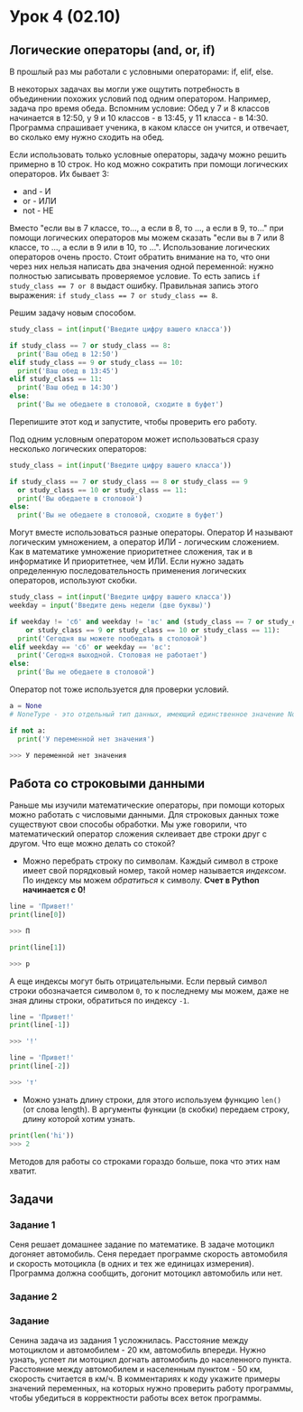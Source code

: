 # Урок 4 (02.10)

## Логические операторы (and, or, if)

В прошлый раз мы работали с условными операторами: if, elif, else.

В некоторых задачах вы могли уже ощутить потребность в объединении похожих условий под одним оператором. Например, задача про время обеда. Вспомним условие: Обед у 7 и 8 классов начинается в 12:50, у 9 и 10 классов - в 13:45, у 11 класса - в 14:30. Программа спрашивает ученика, в каком классе он учится, и отвечает, во сколько ему нужно сходить на обед.

Если использовать только условные операторы, задачу можно решить примерно в 10 строк. Но код можно сократить при помощи логических операторов. Их бывает 3:

* and - И
* or - ИЛИ
* not - НЕ

Вместо "если вы в 7 классе, то..., а если в 8, то ..., а если в 9, то..." при помощи логических операторов мы можем сказать "если вы в 7 или 8 классе, то ..., а если в 9 или в 10, то ...". Использование логических операторов очень просто. Стоит обратить внимание на то, что они через них нельзя написать два значения одной переменной: нужно полностью записывать проверяемое условие. То есть запись `if study_class == 7 or 8` выдаст ошибку. Правильная запись этого выражения: `if study_class == 7 or study_class == 8`.

Решим задачу новым способом.

```python
study_class = int(input('Введите цифру вашего класса'))

if study_class == 7 or study_class == 8:
  print('Ваш обед в 12:50')
elif study_class == 9 or study_class == 10:
  print('Ваш обед в 13:45')
elif study_class == 11:
  print('Ваш обед в 14:30')
else:
  print('Вы не обедаете в столовой, сходите в буфет')
```

Перепишите этот код и запустите, чтобы проверить его работу.

Под одним условным оператором может использоваться сразу несколько логических операторов:

```python
study_class = int(input('Введите цифру вашего класса'))

if study_class == 7 or study_class == 8 or study_class == 9 
  or study_class == 10 or study_class == 11:
  print('Вы обедаете в столовой')
else:
  print('Вы не обедаете в столовой, сходите в буфет')
```

Могут вместе использоваться разные операторы. Оператор И называют логическим умножением, а оператор ИЛИ - логическим сложением. Как в математике умножение приоритетнее сложения, так и в информатике И приоритетнее, чем ИЛИ. Если нужно задать определенную последовательность применения логических операторов, используют скобки.

```python
study_class = int(input('Введите цифру вашего класса'))
weekday = input('Введите день недели (две буквы)')

if weekday != 'сб' and weekday != 'вс' and (study_class == 7 or study_class == 8 
	or study_class == 9 or study_class == 10 or study_class == 11):
  print('Сегодня вы можете пообедать в столовой')
elif weekday == 'сб' or weekday == 'вс':
  print('Сегодня выходной. Столовая не работает')
else:
  print('Вы не обедаете в столовой')
```

Оператор not тоже используется для проверки условий.

```python
a = None
# NoneType - это отдельный тип данных, имеющий единственное значение None, которое означает "ничто", "значение отсутствует"

if not a:
  print('У переменной нет значения')

>>> У переменной нет значения
```

## Работа со строковыми данными

Раньше мы изучили математические операторы, при помощи которых можно работать с числовыми данными. Для строковых данных тоже существуют свои способы обработки. Мы уже говорили, что математический оператор сложения склеивает две строки друг с другом. Что еще можно делать со стокой?

* Можно перебрать строку по символам. Каждый символ в строке имеет свой порядковый номер, такой номер называется *индексом*. По индексу мы можем *обратиться* к символу. **Счет в Python начинается с 0!**

```python
line = 'Привет!'
print(line[0])

>>> П

print(line[1])

>>> р
```
А еще индексы могут быть отрицательными. Если первый символ строки обозначается символом `0`, то к последнему мы можем, даже не зная длины строки, обратиться по индексу `-1`.

```python
line = 'Привет!'
print(line[-1])

>>> '!'

line = 'Привет!'
print(line[-2])

>>> 'т'
```

* Можно узнать длину строки, для этого используем функцию `len()` (от слова length). В аргументы функции (в скобки) передаем строку, длину которой хотим узнать.

```python
print(len('hi'))
>>> 2
```

Методов для работы со строками гораздо больше, пока что этих нам хватит.

## Задачи

### Задание 1

Сеня решает домашнее задание по математике. В задаче мотоцикл догоняет автомобиль. Сеня передает программе скорость автомобиля и скорость мотоцикла (в одних и тех же единицах измерения). Программа должна сообщить, догонит мотоцикл автомобиль или нет.

### Задание 2



### Задание 

Сенина задача из задания 1 усложнилась. Расстояние между мотоциклом и автомобилем - 20 км, автомобиль впереди. Нужно узнать, успеет ли мотоцикл догнать автомобиль до населенного пункта. Расстояние между автомобилем и населенным пунктом - 50 км, скорость считается в км/ч. В комментариях к коду укажите примеры значений переменных, на которых нужно проверить работу программы, чтобы убедиться в корректности работы всех веток программы.